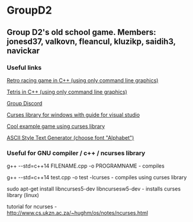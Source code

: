 # GroupD2
## Group D2's old school game. Members: jonesd37, valkovn, fleancul, kluzikp, saidih3, navickar

### Useful links

[Retro racing game in C++ (using only command line graphics)](https://www.youtube.com/watch?v=KkMZI5Jbf18)

[Tetris in C++ (using only command line graphics)](https://www.youtube.com/watch?v=8OK8_tHeCIA&t=676s)

[Group Discord](https://discord.gg/xFTEtCm)

[Curses library for windows with guide for visual studio](https://jdonaldmccarthy.wordpress.com/2014/09/05/how-to-set-up-pdcurses-in-visual-studio-2013-c/)

[Cool example game using curses library](https://github.com/fundamelon/terminal-game-tutorial)

[ASCII Style Text Generator (choose font "Alphabet")](http://www.kammerl.de/ascii/AsciiSignature.php)


### Useful for GNU compiler / c++ / ncurses library

g++ --std=c++14 FILENAME.cpp -o PROGRAMNAME - compiles
  
g++ --std=c++14 test.cpp -o test -lcurses - compiles using curses library

sudo apt-get install libncurses5-dev libncursesw5-dev - installs curses library (linux)

tutorial for ncurses - http://www.cs.ukzn.ac.za/~hughm/os/notes/ncurses.html

